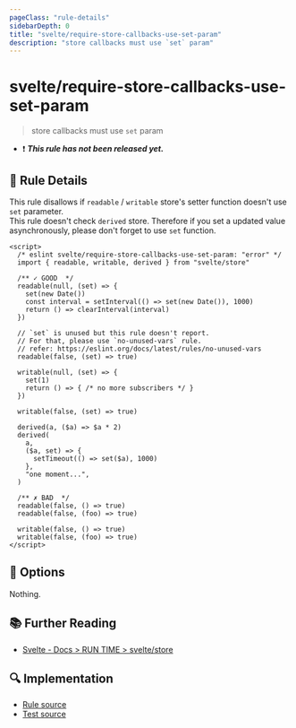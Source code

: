 ```yaml
---
pageClass: "rule-details"
sidebarDepth: 0
title: "svelte/require-store-callbacks-use-set-param"
description: "store callbacks must use `set` param"
---
```


# svelte/require-store-callbacks-use-set-param

> store callbacks must use `set` param

- :exclamation: <badge text="This rule has not been released yet." vertical="middle" type="error"> **_This rule has not been released yet._** </badge>

## :book: Rule Details

This rule disallows if `readable` / `writable` store's setter function doesn't use `set` parameter.<br>
This rule doesn't check `derived` store. Therefore if you set a updated value asynchronously, please don't forget to use `set` function.

<ESLintCodeBlock>

<!--eslint-skip-->

```svelte
<script>
  /* eslint svelte/require-store-callbacks-use-set-param: "error" */
  import { readable, writable, derived } from "svelte/store"

  /** ✓ GOOD  */
  readable(null, (set) => {
    set(new Date())
    const interval = setInterval(() => set(new Date()), 1000)
    return () => clearInterval(interval)
  })

  // `set` is unused but this rule doesn't report.
  // For that, please use `no-unused-vars` rule.
  // refer: https://eslint.org/docs/latest/rules/no-unused-vars
  readable(false, (set) => true)

  writable(null, (set) => {
    set(1)
    return () => { /* no more subscribers */ }
  })

  writable(false, (set) => true)

  derived(a, ($a) => $a * 2)
  derived(
    a,
    ($a, set) => {
      setTimeout(() => set($a), 1000)
    },
    "one moment...",
  )

  /** ✗ BAD  */
  readable(false, () => true)
  readable(false, (foo) => true)

  writable(false, () => true)
  writable(false, (foo) => true)
</script>
```

</ESLintCodeBlock>

## :wrench: Options

Nothing.

## :books: Further Reading

- [Svelte - Docs > RUN TIME > svelte/store](https://svelte.dev/docs#run-time-svelte-store)

## :mag: Implementation

- [Rule source](https://github.com/ota-meshi/eslint-plugin-svelte/blob/main/src/rules/require-store-callbacks-use-set-param.ts)
- [Test source](https://github.com/ota-meshi/eslint-plugin-svelte/blob/main/tests/src/rules/require-store-callbacks-use-set-param.ts)
